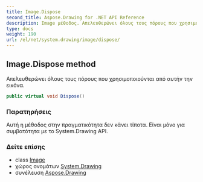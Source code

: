 ```yaml
---
title: Image.Dispose
second_title: Aspose.Drawing for .NET API Reference
description: Image μέθοδος. Απελευθερώνει όλους τους πόρους που χρησιμοποιούνται από αυτήν την εικόνα.
type: docs
weight: 190
url: /el/net/system.drawing/image/dispose/
---
```

## Image.Dispose method

Απελευθερώνει όλους τους πόρους που χρησιμοποιούνται από αυτήν την εικόνα.

```csharp
public virtual void Dispose()
```

### Παρατηρήσεις

Αυτή η μέθοδος στην πραγματικότητα δεν κάνει τίποτα. Είναι μόνο για συμβατότητα με το System.Drawing API.

### Δείτε επίσης

* class [Image](../)
* χώρος ονομάτων [System.Drawing](../../image/)
* συνέλευση [Aspose.Drawing](../../../)


